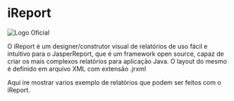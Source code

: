 # iReport

![Logo Oficial](http://www.t2ti.com/images/logos_terceiros/ireport4.png)

O iReport é um designer/construtor visual de relatórios de uso fácil e intuitivo para o JasperReport, que é um framework open source, capaz de criar os mais complexos relatórios para aplicação Java.
O layout do mesmo é definido em arquivo XML com extensão .jrxml

Aqui ire mostrar varios exemplo de relatórios que podem ser feitos com o iReport.
